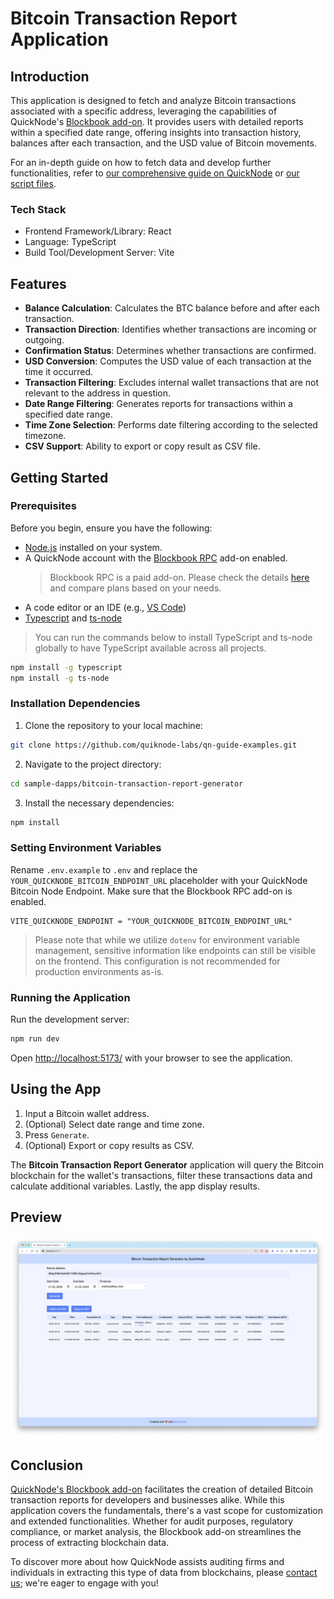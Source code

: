 
# Bitcoin Transaction Report Application

## Introduction

This application is designed to fetch and analyze Bitcoin transactions associated with a specific address, leveraging the capabilities of QuickNode's [Blockbook add-on](https://marketplace.quicknode.com/add-on/blockbook-rpc-add-on). It provides users with detailed reports within a specified date range, offering insights into transaction history, balances after each transaction, and the USD value of Bitcoin movements.

For an in-depth guide on how to fetch data and develop further functionalities, refer to [our comprehensive guide on QuickNode](https://www.quicknode.com/guides/quicknode-products/marketplace/how-to-generate-bitcoin-transaction-reports-with-blockbook) or [our script files](../../bitcoin/transaction-report-generator/).

### Tech Stack
- Frontend Framework/Library: React
- Language: TypeScript
- Build Tool/Development Server: Vite

## Features

- **Balance Calculation**: Calculates the BTC balance before and after each transaction.
- **Transaction Direction**: Identifies whether transactions are incoming or outgoing.
- **Confirmation Status**: Determines whether transactions are confirmed.
- **USD Conversion**: Computes the USD value of each transaction at the time it occurred.
- **Transaction Filtering**: Excludes internal wallet transactions that are not relevant to the address in question.
- **Date Range Filtering**: Generates reports for transactions within a specified date range.
- **Time Zone Selection**: Performs date filtering according to the selected timezone.
- **CSV Support**: Ability to export or copy result as CSV file.

## Getting Started

### Prerequisites

Before you begin, ensure you have the following:
- [Node.js](https://nodejs.org/en/) installed on your system.
- A QuickNode account with the [Blockbook RPC](https://marketplace.quicknode.com/add-on/blockbook-rpc-add-on) add-on enabled. 
    > Blockbook RPC is a paid add-on. Please check the details [here](https://marketplace.quicknode.com/add-on/blockbook-rpc-add-on) and compare plans based on your needs.
- A code editor or an IDE (e.g., [VS Code](https://code.visualstudio.com/))
- [Typescript](https://www.typescriptlang.org/) and [ts-node](https://typestrong.org/ts-node/)

> You can run the commands below to install TypeScript and ts-node globally to have TypeScript available across all projects.

```bash
npm install -g typescript
npm install -g ts-node
```

### Installation Dependencies

1. Clone the repository to your local machine:
```bash
git clone https://github.com/quiknode-labs/qn-guide-examples.git
```

2. Navigate to the project directory:
```bash
cd sample-dapps/bitcoin-transaction-report-generator
```

3. Install the necessary dependencies:
```bash
npm install
```

### Setting Environment Variables

Rename `.env.example` to `.env` and replace the `YOUR_QUICKNODE_BITCOIN_ENDPOINT_URL` placeholder with your QuickNode Bitcoin Node Endpoint. Make sure that the Blockbook RPC add-on is enabled.

```env
VITE_QUICKNODE_ENDPOINT = "YOUR_QUICKNODE_BITCOIN_ENDPOINT_URL"
```

> Please note that while we utilize `dotenv` for environment variable management, sensitive information like endpoints can still be visible on the frontend. This configuration is not recommended for production environments as-is.

### Running the Application

Run the development server:

```bash
npm run dev
```

Open [http://localhost:5173/](http://localhost:5173/) with your browser to see the application.

## Using the App

1. Input a Bitcoin wallet address.
2. (Optional) Select date range and time zone.
3. Press `Generate`. 
4. (Optional) Export or copy results as CSV.

The **Bitcoin Transaction Report Generator** application will query the Bitcoin blockchain for the wallet's transactions, filter these transactions data and calculate additional variables. Lastly, the app display results.

## Preview 

![Preview](public/demo.png)

## Conclusion

[QuickNode's Blockbook add-on](https://marketplace.quicknode.com/add-on/blockbook-rpc-add-on) facilitates the creation of detailed Bitcoin transaction reports for developers and businesses alike. While this application covers the fundamentals, there's a vast scope for customization and extended functionalities. Whether for audit purposes, regulatory compliance, or market analysis, the Blockbook add-on streamlines the process of extracting blockchain data.

To discover more about how QuickNode assists auditing firms and individuals in extracting this type of data from blockchains, please [contact us](https://www.quicknode.com/contact-us); we're eager to engage with you!



